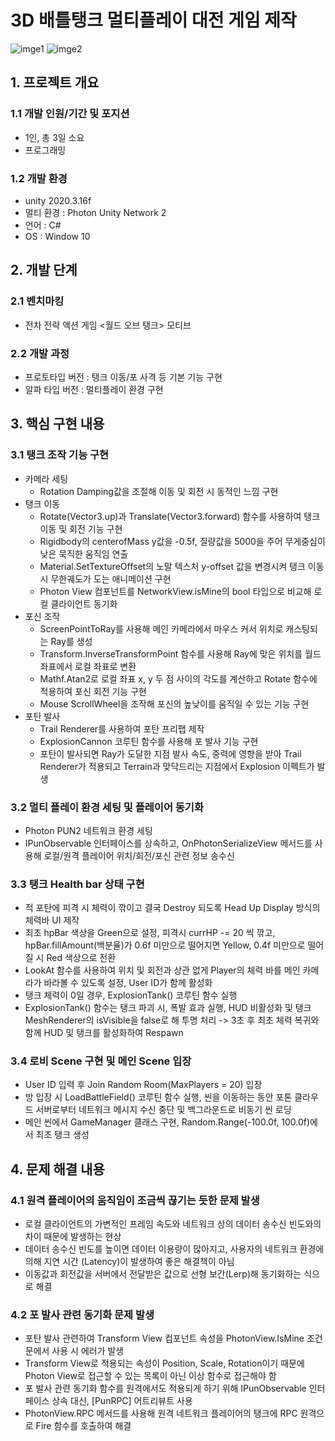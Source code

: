 # 3D 배틀탱크 멀티플레이 대전 게임 제작
![imge1](https://user-images.githubusercontent.com/90877724/156958802-70af56f0-e1ad-450e-b209-bba35791896e.png)
![imge2](https://user-images.githubusercontent.com/90877724/156958822-83df5908-935f-417d-b119-3859ad5bf353.png)

## 1. 프로젝트 개요
### 1.1 개발 인원/기간 및 포지션
- 1인, 총 3일 소요
- 프로그래밍
### 1.2 개발 환경
- unity 2020.3.16f
- 멀티 환경 : Photon Unity Network 2
- 언어 : C#
- OS : Window 10			
## 2. 개발 단계
### 2.1 벤치마킹
- 전차 전략 액션 게임 <월드 오브 탱크> 모티브
### 2.2 개발 과정
 - 프로토타입 버전 : 탱크 이동/포 사격 등 기본 기능 구현
 - 알파 타입 버전 : 멀티플레이 환경 구현 
## 3. 핵심 구현 내용 
### 3.1 탱크 조작 기능 구현
- 카메라 세팅
	- Rotation Damping값을 조절해 이동 및 회전 시 동적인 느낌 구현
- 탱크 이동
	- Rotate(Vector3.up)과 Translate(Vector3.forward) 함수를 사용하여 탱크 이동 및 회전 기능 구현
	- Rigidbody의 centerofMass y값을 -0.5f, 질량값을 5000을 주어 무게중심이 낮은 묵직한 움직임 연출
	- Material.SetTextureOffset의 노말 텍스처 y-offset 값을 변경시켜 탱크 이동 시 무한궤도가 도는 애니메이션 구현
	- Photon View 컴포넌트를 NetworkView.isMine의 bool 타입으로 비교해 로컬 클라이언트 동기화
- 포신 조작
	- ScreenPointToRay를 사용해 메인 카메라에서 마우스 커서 위치로 캐스팅되는 Ray를 생성
	- Transform.InverseTransformPoint 함수를 사용해 Ray에 맞은 위치를 월드 좌표에서 로컬 좌표로 변환
	- Mathf.Atan2로 로컬 좌표 x, y 두 점 사이의 각도를 계산하고 Rotate 함수에 적용하여 포신 회전 기능 구현
	- Mouse ScrollWheel을 조작해 포신의 높낮이를 움직일 수 있는 기능 구현
- 포탄 발사
	- Trail Renderer를 사용하여 포탄 프리팹 제작
	- ExplosionCannon 코루틴 함수를 사용해 포 발사 기능 구현
	- 포탄이 발사되면 Ray가 도달한 지점 발사 속도, 중력에 영향을 받아 Trail Renderer가 적용되고 Terrain과 맞닥드리는 지점에서 Explosion 이펙트가 발생
### 3.2 멀티 플레이 환경 세팅 및 플레이어 동기화
- Photon PUN2 네트워크 환경 세팅
- IPunObservable 인터페이스를 상속하고, OnPhotonSerializeView 메서드를 사용해 로컬/원격 플레이어 위치/회전/포신 관련 정보 송수신
### 3.3 탱크 Health bar 상태 구현
- 적 포탄에 피격 시 체력이 깎이고 결국 Destroy 되도록 Head Up Display 방식의 체력바 UI 제작
- 최초 hpBar 색상을 Green으로 설정, 피격시 currHP -= 20 씩 깎고, hpBar.fillAmount(백분율)가 0.6f 미만으로 떨어지면 Yellow, 0.4f 미만으로 떨어질 시 Red 색상으로 전환
- LookAt 함수를 사용하여 위치 및 회전과 상관 없게 Player의 체력 바를 메인 카메라가 바라볼 수 있도록 설정, User ID가 함께 활성화
- 탱크 체력이 0일 경우, ExplosionTank() 코루틴 함수 실행
- ExplosionTank() 함수는 탱크 파괴 시, 폭발 효과 실행, HUD 비활성화 및 탱크 MeshRenderer의 isVisible을 false로 해 투명 처리 -> 3초 후 최초 체력 복귀와 함께 HUD 및 탱크를 활성화하여 Respawn
### 3.4 로비 Scene 구현 및 메인 Scene 입장
- User ID 입력 후 Join Random Room(MaxPlayers = 20) 입장
- 방 입장 시 LoadBattleField() 코루틴 함수 실행, 씬을 이동하는 동안 포톤 클라우드 서버로부터 네트워크 메시지 수신 중단 및 백그라운드로 비동기 씬 로딩
- 메인 씬에서 GameManager 클래스 구현, Random.Range(-100.0f, 100.0f)에서 최초 탱크 생성
## 4. 문제 해결 내용
### 4.1 원격 플레이어의 움직임이 조금씩 끊기는 듯한 문제 발생
-   로컬 클라이언트의 가변적인 프레임 속도와 네트워크 상의 데이터 송수신 빈도와의 차이 때문에 발생하는 현상
-   데이터 송수신 빈도를 높이면 데이터 이용량이 많아지고, 사용자의 네트워크 환경에 의해 지연 시간 (Latency)이 발생하여 좋은 해결책이 아님
-   이동값과 회전값을 서버에서 전달받은 값으로 선형 보간(Lerp)해 동기화하는 식으로 해결
### 4.2 포 발사 관련 동기화 문제 발생
- 포탄 발사 관련하여 Transform View 컴포넌트 속성을 PhotonView.IsMine 조건문에서 사용 시 에러가 발생
- Transform View로 적용되는 속성이 Position, Scale, Rotation이기 때문에 Photon View로 접근할 수 있는 목록이 아닌 이상 함수로 접근해야 함
- 포 발사 관련 동기화 함수를 원격에서도 적용되게 하기 위해 IPunObservable 인터페이스 상속 대신, [PunRPC] 어트리뷰트 사용
- PhotonView.RPC 메서드를 사용해 원격 네트워크 플레이어의 탱크에 RPC 원격으로 Fire 함수를 호출하여 해결
